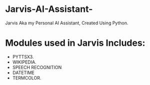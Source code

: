 # Jarvis-AI-Assistant-
Jarvis Aka my Personal AI Assistant, Created Using Python. 
# Modules used in Jarvis Includes:
 - PYTTSX3.
 - WIKIPEDIA. 
 - SPEECH RECOGNITION 
 - DATETIME 
 - TERMCOLOR.
